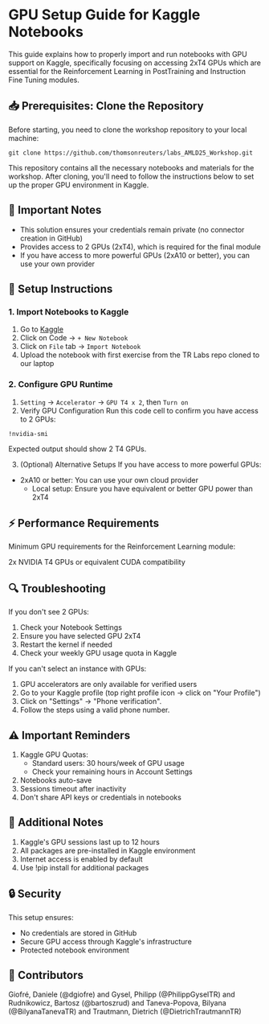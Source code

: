 # GPU Setup Guide for Kaggle Notebooks
This guide explains how to properly import and run notebooks with GPU support on Kaggle, specifically focusing on accessing 2xT4 GPUs which are essential for the Reinforcement Learning in PostTraining and Instruction Fine Tuning modules.

## 📥 Prerequisites: Clone the Repository
Before starting, you need to clone the workshop repository to your local machine:

```
git clone https://github.com/thomsonreuters/labs_AMLD25_Workshop.git
```

This repository contains all the necessary notebooks and materials for the workshop. After cloning, you'll need to follow the instructions below to set up the proper GPU environment in Kaggle.

## 🔑 Important Notes
* This solution ensures your credentials remain private (no connector creation in GitHub)
* Provides access to 2 GPUs (2xT4), which is required for the final module
* If you have access to more powerful GPUs (2xA10 or better), you can use your own provider

## 🚀 Setup Instructions
### 1. Import Notebooks to Kaggle
1. Go to [Kaggle](https://www.kaggle.com/)
2. Click on Code → ``+ New Notebook``
3. Click on ``File`` tab → ``Import Notebook``
4. Upload the notebook with first exercise from the TR Labs repo cloned to our laptop

### 2. Configure GPU Runtime
1. ``Setting`` → ``Accelerator`` → ``GPU T4 x 2``, then ``Turn on`` 
2. Verify GPU Configuration
Run this code cell to confirm you have access to 2 GPUs:
```{bash}
!nvidia-smi
```
Expected output should show 2 T4 GPUs.

3. (Optional) Alternative Setups
If you have access to more powerful GPUs:

* 2xA10 or better: You can use your own cloud provider
   * Local setup: Ensure you have equivalent or better GPU power than 2xT4

## ⚡ Performance Requirements
Minimum GPU requirements for the Reinforcement Learning module:

2x NVIDIA T4 GPUs or equivalent
CUDA compatibility

## 🔍 Troubleshooting
If you don't see 2 GPUs:

1. Check your Notebook Settings
2. Ensure you have selected GPU 2xT4
3. Restart the kernel if needed
4. Check your weekly GPU usage quota in Kaggle

If you can't select an instance with GPUs:
1. GPU accelerators are only available for verified users
2. Go to your Kaggle profile (top right profile icon -> click on "Your Profile")
3. Click on "Settings" -> "Phone verification".
4. Follow the steps using a valid phone number.

## ⚠️ Important Reminders
1. Kaggle GPU Quotas:
    * Standard users: 30 hours/week of GPU usage
    * Check your remaining hours in Account Settings
2. Notebooks auto-save
3. Sessions timeout after inactivity
4. Don't share API keys or credentials in notebooks

## 📝 Additional Notes
1. Kaggle's GPU sessions last up to 12 hours
2. All packages are pre-installed in Kaggle environment
3. Internet access is enabled by default
4. Use !pip install for additional packages

## 🔒 Security
This setup ensures:

* No credentials are stored in GitHub
* Secure GPU access through Kaggle's infrastructure
* Protected notebook environment

## 👥 Contributors
Giofré, Daniele (@dgiofre) and Gysel, Philipp (@PhilippGyselTR) and Rudnikowicz, Bartosz (@bartoszrud) and Taneva-Popova, Bilyana (@BilyanaTanevaTR) and Trautmann, Dietrich (@DietrichTrautmannTR)


